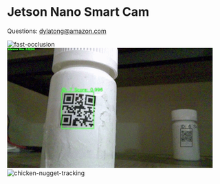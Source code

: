 # Jetson Nano Smart Cam

Questions: dylatong@amazon.com

![fast-occlusion](/images/qr-bottle-fast-occlusion.gif)
![auto-focus](/images/auto-focus.gif)
![chicken-nugget-tracking](/images/chicken-nugget-tracking.gif)

